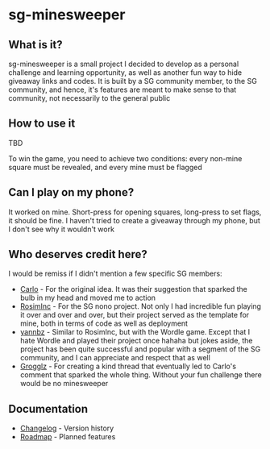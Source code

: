 # sg-minesweeper

## What is it?

sg-minesweeper is a small project I decided to develop as a personal challenge and learning opportunity, as well as another fun way to hide giveaway links and codes. It is built by a SG community member, to the SG community, and hence, it's features are meant to make sense to that community, not necessarily to the general public

## How to use it

TBD

To win the game, you need to achieve two conditions: every non-mine square must be revealed, and every mine must be flagged

## Can I play on my phone?

It worked on mine. Short-press for opening squares, long-press to set flags, it should be fine.
I haven't tried to create a giveaway through my phone, but I don't see why it wouldn't work

## Who deserves credit here?
I would be remiss if I didn't mention a few specific SG members:

- [Carlo](https://www.steamgifts.com/user/Carlo) - For the original idea. It was their suggestion that sparked the bulb in my head and moved me to action
- [RosimInc](https://www.steamgifts.com/user/rosiminc) - For the SG nono project. Not only I had incredible fun playing it over and over and over, but their project served as the template for mine, both in terms of code as well as deployment
- [yannbz](https://www.steamgifts.com/user/yannbz) - Similar to RosimInc, but with the Wordle game. Except that I hate Wordle and played their project once hahaha but jokes aside, the project has been quite successful and popular with a segment of the SG community, and I can appreciate and respect that as well
- [Grogglz](https://www.steamgifts.com/user/Grogglz) - For creating a kind thread that eventually led to Carlo's comment that sparked the whole thing. Without your fun challenge there would be no minesweeper

## Documentation

- [Changelog](CHANGELOG.md) - Version history
- [Roadmap](ROADMAP.md) - Planned features

